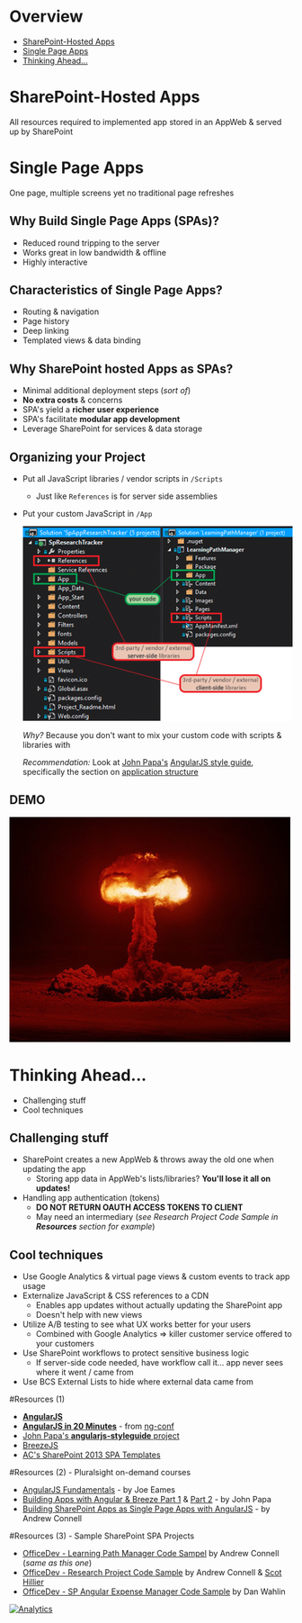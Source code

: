 Overview
========
- [SharePoint-Hosted Apps](#sharepoint-hosted-apps)
- [Single Page Apps](#single-page-apps)
- [Thinking Ahead...](#thinking-ahead)



SharePoint-Hosted Apps
======================
All resources required to implemented app stored in an AppWeb & served up by SharePoint



Single Page Apps
================
One page, multiple screens yet no traditional page refreshes



Why Build Single Page Apps (SPAs)?
----------------------------------
- Reduced round tripping to the server
- Works great in low bandwidth & offline
- Highly interactive



Characteristics of Single Page Apps?
------------------------------------
- Routing & navigation
- Page history
- Deep linking
- Templated views & data binding



Why SharePoint hosted Apps as SPAs?
-----------------------------------
- Minimal additional deployment steps (*sort of*)
- **No extra costs** & concerns
- SPA's yield a **richer user experience**
- SPA's facilitate **modular app development**
- Leverage SharePoint for services & data storage



Organizing your Project
-----------------------
- Put all JavaScript libraries / vendor scripts in `/Scripts`
  - Just like `References` is for server side assemblies
- Put your custom JavaScript in `/App`

  ![client-side code project organization](img/ClientSideProjectOrg.png)

  *Why?* Because you don't want to mix your custom code with scripts & libraries with

  *Recommendation:* Look at [John Papa's](http://www.twitter.com/john_papa) [AngularJS style guide](https://github.com/johnpapa/angularjs-styleguide), specifically the section on [application structure](https://github.com/johnpapa/angularjs-styleguide#application-structure)



DEMO
----
![demo time, it's da bomb](img/dabomb.jpg)



Thinking Ahead...
=================
- Challenging stuff
- Cool techniques



Challenging stuff
-----------------
- SharePoint creates a new AppWeb & throws away the old one when updating the app
  - Storing app data in AppWeb's lists/libraries? **You'll lose it all on updates!**
- Handling app authentication (tokens)
  - **DO NOT RETURN OAUTH ACCESS TOKENS TO CLIENT**
  - May need an intermediary (*see Research Project Code Sample in **Resources** section for example*)



Cool techniques
---------------
- Use Google Analytics & virtual page views & custom events to track app usage
- Externalize JavaScript & CSS references to a CDN
  - Enables app updates without actually updating the SharePoint app
  - Doesn't help with new views
- Utilize A/B testing to see what UX works better for your users
  - Combined with Google Analytics => killer customer service offered to your customers
- Use SharePoint workflows to protect sensitive business logic
  - If server-side code needed, have workflow call it... app never sees where it went / came from
- Use BCS External Lists to hide where external data came from



#Resources (1)
- **[AngularJS](https://angularjs.org/)**
- **[AngularJS in 20 Minutes](https://www.youtube.com/watch?v=tnXO-i7944M)** - from [ng-conf](http://www.ng-conf.org/)
- [John Papa's **angularjs-styleguide** project ](https://github.com/johnpapa/angularjs-styleguide)
- [BreezeJS](http://www.breezejs.com)
- [AC's SharePoint 2013 SPA Templates](http://aconn.me/SphSpaTemplates)



#Resources (2) - Pluralsight on-demand courses
- [AngularJS Fundamentals](http://pluralsight.com/training/Courses/TableOfContents/angularjs-fundamentals) - by Joe Eames
- [Building Apps with Angular & Breeze Part 1](http://pluralsight.com/training/Courses/TableOfContents/build-apps-angular-breeze) & [Part 2](http://pluralsight.com/training/Courses/TableOfContents/build-apps-angular-breeze-part2) - by John Papa
- [Building SharePoint Apps as Single Page Apps with AngularJS](http://pluralsight.com/training/Courses/TableOfContents/building-sharepoint-apps-spa-angularjs) - by Andrew Connell



#Resources (3) - Sample SharePoint SPA Projects
- [OfficeDev - Learning Path Manager Code Sampel](https://github.com/OfficeDev/Learning-Path-Manager-Code-Sample) by Andrew Connell (*same as this one*)
- [OfficeDev - Research Project Code Sample](https://github.com/OfficeDev/Research-Project-Code-Sample) by Andrew Connell & [Scot Hillier](http://www.twitter.com/scothillier)
- [OfficeDev - SP Angular Expense Manager Code Sample](https://github.com/OfficeDev/SP-AngularJS-ExpenseManager-Code-Sample) by Dan Wahlin 

[![Analytics](https://ga-beacon.appspot.com/UA-59889067-1/pres-sp15app-ng-spa/presentation)](https://github.com/igrigorik/ga-beacon)